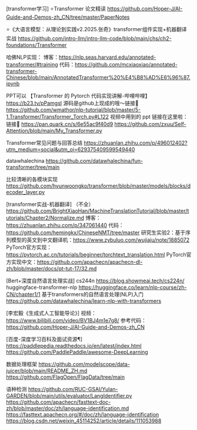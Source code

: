 
[transformer学习]
⭐Transformer 论文精读
https://github.com/Hoper-J/AI-Guide-and-Demos-zh_CN/tree/master/PaperNotes

⭐《大语言模型：从理论到实践v2.2025.张奇》transformer组件实现+机器翻译实战
https://github.com/intro-llm/intro-llm-code/blob/main/chs/ch2-foundations/Transformer

哈佛NLP实现：
博客：https://nlp.seas.harvard.edu/annotated-transformer/#training
代码：https://github.com/mcxiaoxiao/annotated-transformer-Chinese/blob/main/AnnotatedTransformer%20%E4%B8%AD%E6%96%87.ipynb

PPT可以
【Transformer 的 Pytorch 代码实现讲解-哔哩哔哩】 https://b23.tv/pPamgsI
源码是github上现成的哦～链接🔗 https://github.com/wmathor/nlp-tutorial/blob/master/5-1.Transformer/Transformer_Torch.py#L122
视频中用到的 ppt 链接在这里啦：链接🔗 https://pan.quark.cn/s/6e55ac9f40d9
https://github.com/zxuu/Self-Attention/blob/main/My_Transformer.py

Transformer常见问题与回答总结
https://zhuanlan.zhihu.com/p/496012402?utm_medium=social&utm_oi=629375409599549440

datawhalechina
https://github.com/datawhalechina/fun-transformer/tree/main

比较清晰的各模块实现
https://github.com/hyunwoongko/transformer/blob/master/models/blocks/decoder_layer.py


[transformer实战-机器翻译]
（不全）https://github.com/BrightXiaoHan/MachineTranslationTutorial/blob/master/tutorials/Chapter2/Normalize.md
博客：https://zhuanlan.zhihu.com/p/347061440
代码：https://github.com/hemingkx/ChineseNMT/tree/master
研究生实验2：基于序列模型的英文到中文翻译机：https://www.zybuluo.com/wujiaju/note/1885072
PyTorch官方实现：https://pytorch.ac.cn/tutorials/beginner/torchtext_translation.html
PyTorch官方实现中文：https://github.com/apachecn/apachecn-dl-zh/blob/master/docs/pt-tut-17/32.md


[Bert+深度自然语言处理实战]
cs244n
https://blog.showmeai.tech/cs224n/
huggingface-transformer-nlp
https://huggingface.co/learn/nlp-course/zh-CN/chapter1/1
基于transformers的自然语言处理(NLP)入门 
https://github.com/datawhalechina/learn-nlp-with-transformers

[李宏毅《生成式人工智能导论》]
视频：https://www.bilibili.com/video/BV1BJ4m1e7g8/
参考代码：https://github.com/Hoper-J/AI-Guide-and-Demos-zh_CN

[百度-深度学习百科及面试资源¶]
https://paddlepedia.readthedocs.io/en/latest/index.html
https://github.com/PaddlePaddle/awesome-DeepLearning

数据处理框架
https://github.com/modelscope/data-juicer/blob/main/README_ZH.md
https://github.com/FlagOpen/FlagData/tree/main

语种检测
https://github.com/RUC-GSAI/Yulan-GARDEN/blob/main/utils/evaluator/LangIdentifier.py
https://github.com/apachecn/fasttext-doc-zh/blob/master/doc/zh/language-identification.md
https://fasttext.apachecn.org/#/doc/zh/language-identification
https://blog.csdn.net/weixin_45114252/article/details/111053988
